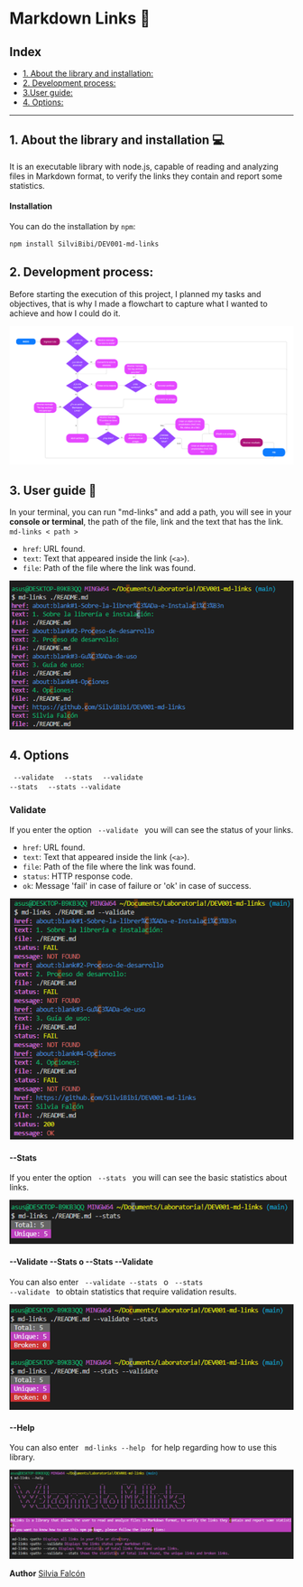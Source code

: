 #  Markdown Links 🔗

## Index

* [1. About the library and installation:](#1-About-the-library-and-installation)
* [2. Development process:](#2-Development-process)
* [3.User guide:](#3-User-guide)
* [4. Options:](#4-Options)

 
***


## 1. About the library and installation 💻
It is an executable library with node.js, capable of reading and analyzing files in Markdown format, to verify the links they contain and report some statistics. 

#### Installation
You can do the installation by `npm`:

```sh
npm install SilviBibi/DEV001-md-links
```

  ## 2. Development process:

Before starting the execution of this project, I planned my tasks and objectives, that is why I made a flowchart to capture what I wanted to achieve and how I could do it.

![Diagram](./images/DiagramaMdLinks.png)


## 3. User guide 📖
In your terminal, you can run "md-links" and add a path, you will see in your **console or terminal**, the path of the file, link and the text that has the link. 
<code> md-links < path > </code>
  
* `href`: URL found.
* `text`: Text that appeared inside the link (`<a>`).
* `file`: Path of the file where the link was found.

![pathOnly](./images/pathOnly.png)

## 4. Options
  <code> --validate </code> <code> --stats </code> <code> --validate --stats </code> <code> --stats --validate </code> 

### Validate
If you enter the option <code> --validate </code> you will can see the status of your links.
 
* `href`: URL found.
* `text`: Text that appeared inside the link (`<a>`).
* `file`: Path of the file where the link was found.
* `status`:  HTTP response code.
* `ok`: Message 'fail' in case of failure or 'ok' in case of success.

![pathOnly](./images/--validate.png)

#### --Stats
If you enter the option <code> --stats </code> you will can see the basic statistics about links.

![pathOnly](./images/--stats.png)

#### --Validate --Stats o --Stats --Validate
You can also enter <code> --validate --stats </code>  o <code> --stats --validate </code> to obtain statistics that require validation results.

![pathOnly](./images/--validate--stats.png)

#### --Help
You can also enter <code> md-links --help </code> for help regarding how to use this library.

![pathOnly](./images/--help.png)

   **Author**
  [Silvia Falcón](https://github.com/SilviBibi/DEV001-md-links)
  
